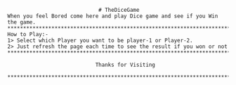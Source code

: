                                  # TheDiceGame
    When you feel Bored come here and play Dice game and see if you Win the game.
    ******************************************************************************
    How to Play:-
    1> Select which Player you want to be player-1 or Player-2. 
    2> Just refresh the page each time to see the result if you won or not 
    ******************************************************************************
                                                                  
                                Thanks for Visiting
                                                                  
    ******************************************************************************
